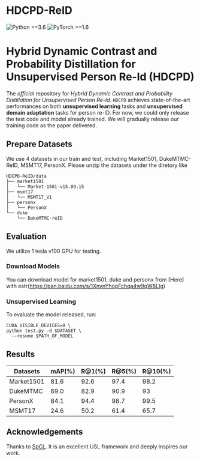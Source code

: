 # HDCPD-ReID
![Python >=3.6](https://img.shields.io/badge/Python->=3.6-blue.svg)
![PyTorch >=1.6](https://img.shields.io/badge/PyTorch->=1.6-yellow.svg)

# Hybrid Dynamic Contrast and Probability Distillation for Unsupervised Person Re-Id (HDCPD)

The *official* repository for *Hybrid Dynamic Contrast and Probability Distillation for Unsupervised Person Re-Id*. 
`HDCPD` achieves state-of-the-art performances on both **unsupervised learning** tasks and **unsupervised domain adaptation** tasks for person re-ID.
For now, we could only release the test code and model already trained. We will gradually release our training code as the paper delivered.

## Prepare Datasets

We use 4 datasets in our train and test, including Market1501, DukeMTMC-ReID, MSMT17, PersonX.
Please unzip the datasets under the diretory like 
```
HDCPD-ReID/data
├── market1501
│   └── Market-1501-v15.09.15
├── msmt17
│   └── MSMT17_V1
├── personx
│   └── PersonX
└── duke
    └── DukeMTMC-reID
```

## Evaluation

We utilize 1 tesla v100 GPU for testing.

### Download Models

You can download model for market1501, duke and personx from [Here] with estr(https://pan.baidu.com/s/1XnynYhopFchqa4w9qW8LIg)

### Unsupervised Learning

To evaluate the model released, run:
```shell
CUDA_VISIBLE_DEVICES=0 \
python test.py -d $DATASET \
  --resume $PATH_OF_MODEL
```

## Results

| Datasets | mAP(%)	| R@1(%)	| R@5(%)	| R@10(%) |
|---------|---------|---------|---------|---------|
| Market1501 | 81.6 | 92.6 | 97.4 | 98.2 |
| DukeMTMC | 69.0 | 82.9 | 90.9 | 93 |
| PersonX | 84.1 | 94.4 | 98.7 | 99.5 |
| MSMT17 | 24.6 | 50.2 | 61.4 | 65.7 |

## Acknowledgements

Thanks to [SpCL](https://github.com/yxgeee/SpCL). It is an excellent USL framework and deeply inspires our work.
